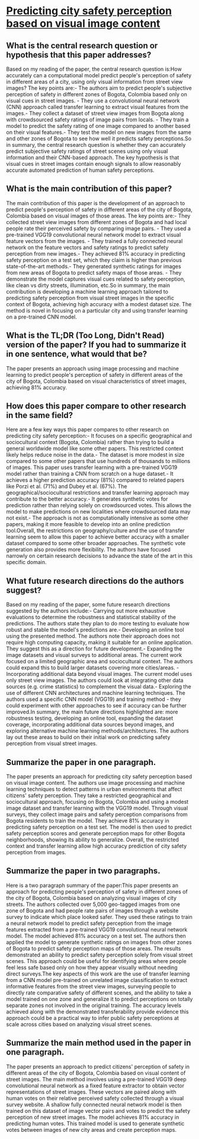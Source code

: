 # [Predicting city safety perception based on visual image content](https://arxiv.org/abs/1902.06871)

## What is the central research question or hypothesis that this paper addresses?

Based on my reading of the paper, the central research question is:How accurately can a computational model predict people's perception of safety in different areas of a city, using only visual information from street view images? The key points are:- The authors aim to predict people's subjective perception of safety in different zones of Bogota, Colombia based only on visual cues in street images. - They use a convolutional neural network (CNN) approach called transfer learning to extract visual features from the images.- They collect a dataset of street view images from Bogota along with crowdsourced safety ratings of image pairs from locals. - They train a model to predict the safety rating of one image compared to another based on their visual features.- They test the model on new images from the same and other zones of Bogota to see how well it predicts safety perceptions.So in summary, the central research question is whether they can accurately predict subjective safety ratings of street scenes using only visual information and their CNN-based approach. The key hypothesis is that visual cues in street images contain enough signals to allow reasonably accurate automated prediction of human safety perceptions.


## What is the main contribution of this paper?

The main contribution of this paper is the development of an approach to predict people's perception of safety in different areas of the city of Bogota, Colombia based on visual images of those areas. The key points are:- They collected street view images from different zones of Bogota and had local people rate their perceived safety by comparing image pairs. - They used a pre-trained VGG19 convolutional neural network model to extract visual feature vectors from the images. - They trained a fully connected neural network on the feature vectors and safety ratings to predict safety perception from new images.- They achieved 81% accuracy in predicting safety perception on a test set, which they claim is higher than previous state-of-the-art methods.- They generated synthetic ratings for images from new areas of Bogota to predict safety maps of those areas. - They demonstrate the model captures visual cues related to safety perception, like clean vs dirty streets, illumination, etc.So in summary, the main contribution is developing a machine learning approach tailored to predicting safety perception from visual street images in the specific context of Bogota, achieving high accuracy with a modest dataset size. The method is novel in focusing on a particular city and using transfer learning on a pre-trained CNN model.


## What is the TL;DR (Too Long, Didn't Read) version of the paper? If you had to summarize it in one sentence, what would that be?

The paper presents an approach using image processing and machine learning to predict people's perception of safety in different areas of the city of Bogota, Colombia based on visual characteristics of street images, achieving 81% accuracy.


## How does this paper compare to other research in the same field?

Here are a few key ways this paper compares to other research on predicting city safety perception:- It focuses on a specific geographical and sociocultural context (Bogota, Colombia) rather than trying to build a general worldwide model like some other papers. This restricted context likely helps reduce noise in the data.- The dataset is more modest in size compared to some other papers that use hundreds of thousands to millions of images. This paper uses transfer learning with a pre-trained VGG19 model rather than training a CNN from scratch on a huge dataset.- It achieves a higher prediction accuracy (81%) compared to related papers like Porzi et al. (71%) and Dubey et al. (67%). The geographical/sociocultural restrictions and transfer learning approach may contribute to the better accuracy.- It generates synthetic votes for prediction rather than relying solely on crowdsourced votes. This allows the model to make predictions on new localities where crowdsourced data may not exist.- The approach is not as computationally intensive as some other papers, making it more feasible to develop into an online prediction tool.Overall, the restrictions on geography/culture and the use of transfer learning seem to allow this paper to achieve better accuracy with a smaller dataset compared to some other broader approaches. The synthetic vote generation also provides more flexibility. The authors have focused narrowly on certain research decisions to advance the state of the art in this specific domain.


## What future research directions do the authors suggest?

Based on my reading of the paper, some future research directions suggested by the authors include:- Carrying out more exhaustive evaluations to determine the robustness and statistical stability of the predictions. The authors state they plan to do more testing to evaluate how robust and stable the model's predictions are.- Developing an online tool using the presented method. The authors note their approach does not require high computing capacity, making it suitable for an online application. They suggest this as a direction for future development.- Expanding the image datasets and visual surveys to additional areas. The current work focused on a limited geographic area and sociocultural context. The authors could expand this to build larger datasets covering more cities/areas. - Incorporating additional data beyond visual images. The current model uses only street view images. The authors could look at integrating other data sources (e.g. crime statistics) to complement the visual data.- Exploring the use of different CNN architectures and machine learning techniques. The authors used a specific CNN model (VGG19) and training method - they could experiment with other approaches to see if accuracy can be further improved.In summary, the main future directions highlighted are: more robustness testing, developing an online tool, expanding the dataset coverage, incorporating additional data sources beyond images, and exploring alternative machine learning methods/architectures. The authors lay out these areas to build on their initial work on predicting safety perception from visual street images.


## Summarize the paper in one paragraph.

The paper presents an approach for predicting city safety perception based on visual image content. The authors use image processing and machine learning techniques to detect patterns in urban environments that affect citizens' safety perception. They take a restricted geographical and sociocultural approach, focusing on Bogota, Colombia and using a modest image dataset and transfer learning with the VGG19 model. Through visual surveys, they collect image pairs and safety perception comparisons from Bogota residents to train the model. They achieve 81% accuracy in predicting safety perception on a test set. The model is then used to predict safety perception scores and generate perception maps for other Bogota neighborhoods, showing its ability to generalize. Overall, the restricted context and transfer learning allow high accuracy prediction of city safety perception from images.


## Summarize the paper in two paragraphs.

Here is a two paragraph summary of the paper:This paper presents an approach for predicting people's perception of safety in different zones of the city of Bogota, Colombia based on analyzing visual images of city streets. The authors collected over 5,000 geo-tagged images from one zone of Bogota and had people rate pairs of images through a website survey to indicate which place looked safer. They used these ratings to train a neural network model to predict safety perception from the image features extracted from a pre-trained VGG19 convolutional neural network model. The model achieved 81% accuracy on a test set. The authors then applied the model to generate synthetic ratings on images from other zones of Bogota to predict safety perception maps of those areas. The results demonstrated an ability to predict safety perception solely from visual street scenes. This approach could be useful for identifying areas where people feel less safe based only on how they appear visually without needing direct surveys.The key aspects of this work are the use of transfer learning from a CNN model pre-trained on unrelated image classification to extract informative features from the street view images, surveying people to directly rate comparative safety of different scenes, and the ability to take a model trained on one zone and generalize it to predict perceptions on totally separate zones not involved in the original training. The accuracy levels achieved along with the demonstrated transferability provide evidence this approach could be a practical way to infer public safety perceptions at scale across cities based on analyzing visual street scenes.


## Summarize the main method used in the paper in one paragraph.

The paper presents an approach to predict citizens' perception of safety in different areas of the city of Bogota, Colombia based on visual content of street images. The main method involves using a pre-trained VGG19 deep convolutional neural network as a fixed feature extractor to obtain vector representations of street images. These vectors are paired along with human votes on their relative perceived safety collected through a visual survey website. A shallow fully connected neural network model is then trained on this dataset of image vector pairs and votes to predict the safety perception of new street images. The model achieves 81% accuracy in predicting human votes. This trained model is used to generate synthetic votes between images of new city areas and create perception maps.
